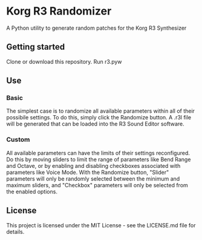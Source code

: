 # Korg R3 Randomizer
A Python utility to generate random patches for the Korg R3 Synthesizer
## Getting started
Clone or download this repository.
Run r3.pyw
## Use
### Basic
The simplest case is to randomize all available parameters within all of their possibile settings. To do this, simply click the Randomize button. A .r3l file will be generated that can be loaded into the R3 Sound Editor software.
### Custom
All available parameters can have the limits of their settings reconfigured. Do this by moving sliders to limit the range of parameters like Bend Range and Octave, or by enabling and disabling checkboxes associated with parameters like Voice Mode. With the Randomize button, "Slider" parameters will only be randomly selected between the minimum and maximum sliders, and "Checkbox" parameters will only be selected from the enabled options.

## License
This project is licensed under the MIT License - see the LICENSE.md file for details.

